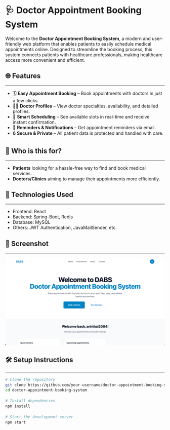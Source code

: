 # 🩺 Doctor Appointment Booking System

Welcome to the **Doctor Appointment Booking System**, a modern and user-friendly web platform that enables patients to easily schedule medical appointments online. Designed to streamline the booking process, this system connects patients with healthcare professionals, making healthcare access more convenient and efficient.

## 🌐 Features
***
- 🗓️ **Easy Appointment Booking** – Book appointments with doctors in just a few clicks.
- 👨‍⚕️ **Doctor Profiles** – View doctor specialties, availability, and detailed profiles.
- 📅 **Smart Scheduling** – See available slots in real-time and receive instant confirmation.
- 🔔 **Reminders & Notifications** – Get appointment reminders via email.
- 🔒 **Secure & Private** – All patient data is protected and handled with care.

## 👥 Who is this for?
***
- **Patients** looking for a hassle-free way to find and book medical services.
- **Doctors/Clinics** aiming to manage their appointments more efficiently.

## 🚀 Technologies Used
***
- Frontend: React
- Backend: Spring-Boot, Redis
- Database: MySQL 
- Others: JWT Authentication, JavaMailSender, etc.

## 📸 Screenshot
***
*![img_1.png](img_1.png)*

## 🛠️ Setup Instructions
***
```bash
# Clone the repository
git clone https://github.com/your-username/doctor-appointment-booking-system.git
cd doctor-appointment-booking-system

# Install dependencies
npm install

# Start the development server
npm start